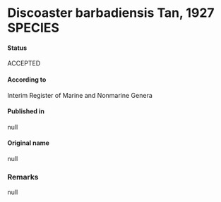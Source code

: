 Discoaster barbadiensis Tan, 1927 SPECIES
=======

#### Status
ACCEPTED

#### According to
Interim Register of Marine and Nonmarine Genera

#### Published in
null

#### Original name
null

### Remarks
null